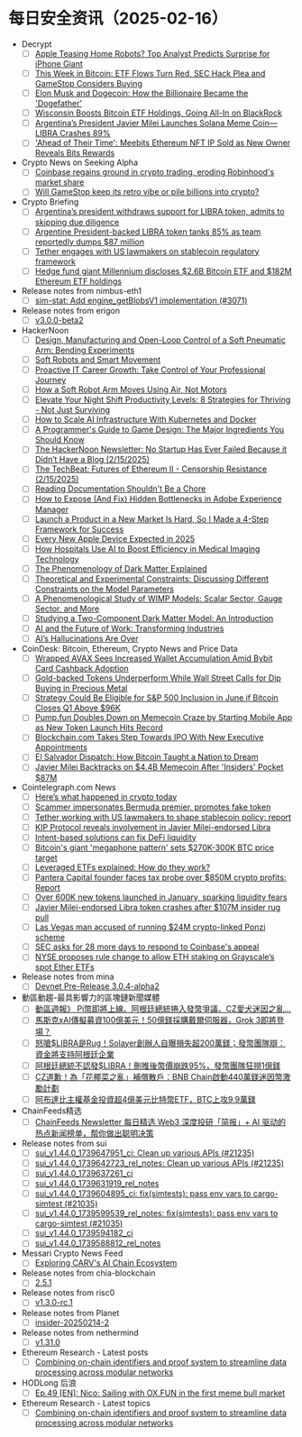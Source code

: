 # 每日安全资讯（2025-02-16）

- Decrypt
  - [ ] [Apple Teasing Home Robots? Top Analyst Predicts Surprise for iPhone Giant](https://decrypt.co/306093/apple-home-robots-analyst-predicts-surprise)
  - [ ] [This Week in Bitcoin: ETF Flows Turn Red, SEC Hack Plea and GameStop Considers Buying](https://decrypt.co/306000/this-week-bitcoin-etf-flows-red-sec-hack-gamestop)
  - [ ] [Elon Musk and Dogecoin: How the Billionaire Became the 'Dogefather'](https://decrypt.co/291361/elon-musk-dogecoin-timeline-explained)
  - [ ] [Wisconsin Boosts Bitcoin ETF Holdings, Going All-In on BlackRock](https://decrypt.co/306077/wisconsin-boosts-bitcoin-etf-holdings-blackrock)
  - [ ] [Argentina’s President Javier Milei Launches Solana Meme Coin—LIBRA Crashes 89%](https://decrypt.co/306134/did-argentina-president-javier-milei-launch-solana-meme-coin)
  - [ ] ['Ahead of Their Time': Meebits Ethereum NFT IP Sold as New Owner Reveals Bits Rewards](https://decrypt.co/306109/meebits-ethereum-nft-ip-sold-bits-rewards)
- Crypto News on Seeking Alpha
  - [ ] [Coinbase regains ground in crypto trading, eroding Robinhood's market share](https://seekingalpha.com/news/4407812-coinbase-regains-ground-in-crypto-trading-eroding-robinhoods-market-share?utm_source=feed_news_crypto&utm_medium=referral&feed_item_type=news)
  - [ ] [Will GameStop keep its retro vibe or pile billions into crypto?](https://seekingalpha.com/news/4408943-will-gamestop-keep-its-retro-vibe-or-pile-billions-into-crypto?utm_source=feed_news_crypto&utm_medium=referral&feed_item_type=news)
- Crypto Briefing
  - [ ] [Argentina’s president withdraws support for LIBRA token, admits to skipping due diligence](https://cryptobriefing.com/milei-crypto-controversies-libra-coinx/)
  - [ ] [Argentine President-backed LIBRA token tanks 85% as team reportedly dumps $87 million](https://cryptobriefing.com/libra-token-crash-argentina/)
  - [ ] [Tether engages with US lawmakers on stablecoin regulatory framework](https://cryptobriefing.com/tether-stablecoin-regulations-engagement/)
  - [ ] [Hedge fund giant Millennium discloses $2.6B Bitcoin ETF and $182M Ethereum ETF holdings](https://cryptobriefing.com/millennium-bitcoin-ethereum-etfs-holdings/)
- Release notes from nimbus-eth1
  - [ ] [sim-stat: Add engine_getBlobsV1 implementation (#3071)](https://github.com/status-im/nimbus-eth1/releases/tag/sim-stat)
- Release notes from erigon
  - [ ] [v3.0.0-beta2](https://github.com/erigontech/erigon/releases/tag/v3.0.0-beta2)
- HackerNoon
  - [ ] [Design, Manufacturing and Open-Loop Control of a Soft Pneumatic Arm: Bending Experiments](https://hackernoon.com/design-manufacturing-and-open-loop-control-of-a-soft-pneumatic-arm-bending-experiments?source=rss)
  - [ ] [Soft Robots and Smart Movement](https://hackernoon.com/soft-robots-and-smart-movement?source=rss)
  - [ ] [Proactive IT Career Growth: Take Control of Your Professional Journey](https://hackernoon.com/proactive-it-career-growth-take-control-of-your-professional-journey?source=rss)
  - [ ] [How a Soft Robot Arm Moves Using Air, Not Motors](https://hackernoon.com/how-a-soft-robot-arm-moves-using-air-not-motors?source=rss)
  - [ ] [Elevate Your Night Shift Productivity Levels: 8 Strategies for Thriving - Not Just Surviving](https://hackernoon.com/elevate-your-night-shift-productivity-levels-8-strategies-for-thriving-not-just-surviving?source=rss)
  - [ ] [How to Scale AI Infrastructure With Kubernetes and Docker](https://hackernoon.com/how-to-scale-ai-infrastructure-with-kubernetes-and-docker?source=rss)
  - [ ] [A Programmer's Guide to Game Design: The Major Ingredients You Should Know](https://hackernoon.com/a-programmers-guide-to-game-design-the-major-ingredients-you-should-know?source=rss)
  - [ ] [The HackerNoon Newsletter: No Startup Has Ever Failed Because it Didn’t Have a Blog (2/15/2025)](https://hackernoon.com/2-15-2025-newsletter?source=rss)
  - [ ] [The TechBeat: Futures of Ethereum II - Censorship Resistance (2/15/2025)](https://hackernoon.com/2-15-2025-techbeat?source=rss)
  - [ ] [Reading Documentation Shouldn't Be a Chore](https://hackernoon.com/reading-documentation-shouldnt-be-a-chore?source=rss)
  - [ ] [How to Expose (And Fix) Hidden Bottlenecks in Adobe Experience Manager](https://hackernoon.com/how-to-expose-and-fix-hidden-bottlenecks-in-adobe-experience-manager?source=rss)
  - [ ] [Launch a Product in a New Market Is Hard, So I Made a 4-Step Framework for Success](https://hackernoon.com/launch-a-product-in-a-new-market-is-hard-so-i-made-a-4-step-framework-for-success?source=rss)
  - [ ] [Every New Apple Device Expected in 2025](https://hackernoon.com/every-new-apple-device-expected-in-2025?source=rss)
  - [ ] [How Hospitals Use AI to Boost Efficiency in Medical Imaging Technology](https://hackernoon.com/how-hospitals-use-ai-to-boost-efficiency-in-medical-imaging-technology?source=rss)
  - [ ] [The Phenomenology of Dark Matter Explained](https://hackernoon.com/the-phenomenology-of-dark-matter-explained?source=rss)
  - [ ] [Theoretical and Experimental Constraints: Discussing Different Constraints on the Model Parameters](https://hackernoon.com/theoretical-and-experimental-constraints-discussing-different-constraints-on-the-model-parameters?source=rss)
  - [ ] [A Phenomenological Study of WIMP Models: Scalar Sector, Gauge Sector, and More](https://hackernoon.com/a-phenomenological-study-of-wimp-models-scalar-sector-gauge-sector-and-more?source=rss)
  - [ ] [Studying a Two-Component Dark Matter Model: An Introduction](https://hackernoon.com/studying-a-two-component-dark-matter-model-an-introduction?source=rss)
  - [ ] [AI and the Future of Work: Transforming Industries](https://hackernoon.com/ai-and-the-future-of-work-transforming-industries?source=rss)
  - [ ] [AI’s Hallucinations Are Over](https://hackernoon.com/ais-hallucinations-are-over?source=rss)
- CoinDesk: Bitcoin, Ethereum, Crypto News and Price Data
  - [ ] [Wrapped AVAX Sees Increased Wallet Accumulation Amid Bybit Card Cashback Adoption](https://www.coindesk.com/markets/2025/02/15/wrapped-avax-sees-increased-wallet-accumulation-amid-bybit-card-cashback-adoption)
  - [ ] [Gold-backed Tokens Underperform While Wall Street Calls for Dip Buying in Precious Metal](https://www.coindesk.com/markets/2025/02/15/gold-backed-tokens-underperform-while-wall-street-calls-for-dip-buying-in-precious-metal)
  - [ ] [Strategy Could Be Eligible for S&P 500 Inclusion in June if Bitcoin Closes Q1 Above $96K](https://www.coindesk.com/markets/2025/02/15/strategy-could-be-eligible-for-s-and-p-500-inclusion-in-june-if-bitcoin-closes-q1-above-usd96k)
  - [ ] [Pump.fun Doubles Down on Memecoin Craze by Starting Mobile App as New Token Launch Hits Record](https://www.coindesk.com/markets/2025/02/15/pump-fun-doubles-down-on-memecoin-craze-by-starting-new-mobile-app-as-new-token-launch-hits-record)
  - [ ] [Blockchain.com Takes Step Towards IPO With New Executive Appointments](https://www.coindesk.com/business/2025/02/15/blockchain-com-takes-step-towards-ipo-with-new-executive-appointments)
  - [ ] [El Salvador Dispatch: How Bitcoin Taught a Nation to Dream](https://www.coindesk.com/coindesk-news/2025/02/14/el-salvador-dispatch-how-bitcoin-taught-a-nation-to-dream)
  - [ ] [Javier Milei Backtracks on $4.4B Memecoin After 'Insiders' Pocket $87M](https://www.coindesk.com/business/2025/02/15/javier-milei-backtracks-on-usd4-4b-memecoin-after-insiders-pocket-usd87m)
- Cointelegraph.com News
  - [ ] [Here’s what happened in crypto today](https://cointelegraph.com/news/what-happened-in-crypto-today?utm_source=rss_feed&utm_medium=rss&utm_campaign=rss_partner_inbound)
  - [ ] [Scammer impersonates Bermuda premier, promotes fake token](https://cointelegraph.com/news/scammer-impersonates-bermuda-premier-promotes-fake-token?utm_source=rss_feed&utm_medium=rss&utm_campaign=rss_partner_inbound)
  - [ ] [Tether working with US lawmakers to shape stablecoin policy: report](https://cointelegraph.com/news/tether-working-us-regulators-stablecoin-policy?utm_source=rss_feed&utm_medium=rss&utm_campaign=rss_partner_inbound)
  - [ ] [KIP Protocol reveals involvement in Javier Milei-endorsed Libra](https://cointelegraph.com/news/kip-protocol-reveals-involvement-javier-milei-endorsed-libra?utm_source=rss_feed&utm_medium=rss&utm_campaign=rss_partner_inbound)
  - [ ] [Intent-based solutions can fix DeFi liquidity](https://cointelegraph.com/news/intent-based-solutions-can-fix-de-fi-liquidity?utm_source=rss_feed&utm_medium=rss&utm_campaign=rss_partner_inbound)
  - [ ] [Bitcoin&#039;s giant &#039;megaphone pattern&#039; sets $270K-300K BTC price target](https://cointelegraph.com/news/bitcoin-giant-megaphone-pattern-270k-300k-btc-price-target?utm_source=rss_feed&utm_medium=rss&utm_campaign=rss_partner_inbound)
  - [ ] [Leveraged ETFs explained: How do they work?](https://cointelegraph.com/explained/leveraged-etfs-explained-how-do-they-work?utm_source=rss_feed&utm_medium=rss&utm_campaign=rss_partner_inbound)
  - [ ] [Pantera Capital founder faces tax probe over $850M crypto profits: Report](https://cointelegraph.com/news/pantera-capital-founder-tax-investigation-crypto?utm_source=rss_feed&utm_medium=rss&utm_campaign=rss_partner_inbound)
  - [ ] [Over 600K new tokens launched in January, sparking liquidity fears](https://cointelegraph.com/news/crypto-token-issuance-600k-liquidity-risk?utm_source=rss_feed&utm_medium=rss&utm_campaign=rss_partner_inbound)
  - [ ] [Javier Milei-endorsed Libra token crashes after $107M insider rug pull](https://cointelegraph.com/news/milei-libra-token-scandal-107m-rug-pull?utm_source=rss_feed&utm_medium=rss&utm_campaign=rss_partner_inbound)
  - [ ] [Las Vegas man accused of running $24M crypto-linked Ponzi scheme](https://cointelegraph.com/news/las-vegas-man-crypto-linked-ai-ponzi-scheme-charges?utm_source=rss_feed&utm_medium=rss&utm_campaign=rss_partner_inbound)
  - [ ] [SEC asks for 28 more days to respond to Coinbase&#039;s appeal](https://cointelegraph.com/news/crypto-exchange-coinbase-us-sec-lawsuit-request-extension?utm_source=rss_feed&utm_medium=rss&utm_campaign=rss_partner_inbound)
  - [ ] [NYSE proposes rule change to allow ETH staking on Grayscale’s spot Ether ETFs](https://cointelegraph.com/news/grayscale-spot-ether-etf-staking-proposal-united-states-nyse?utm_source=rss_feed&utm_medium=rss&utm_campaign=rss_partner_inbound)
- Release notes from mina
  - [ ] [Devnet Pre-Release 3.0.4-alpha2](https://github.com/MinaProtocol/mina/releases/tag/3.0.4-alpha2)
- 動區動趨-最具影響力的區塊鏈新聞媒體
  - [ ] [動區週報》 Pi幣即將上線、阿根廷總統捲入發幣爭議、CZ愛犬迷因之亂…](https://www.blocktempo.com/quick-look-at-this-week-market-dynamics-and-analysis-0215/)
  - [ ] [馬斯克xAI傳擬募資100億美元！50億鎂採購戴爾伺服器，Grok 3即將登場？](https://www.blocktempo.com/musks-xai-reportedly-plans-to-raise-10-billion/)
  - [ ] [怒嗆$LIBRA是Rug！Solayer創辦人自曝損失超200萬鎂；發幣團隊辯：資金將支持阿根廷企業](https://www.blocktempo.com/solayer-founder-reveals-a-loss-of-over-2-million-in-libra-and-launches-a-doxxing-campaign-against-the-kip-protocol-team/)
  - [ ] [阿根廷總統不認發$LIBRA！刪推後幣價崩跌95%，發幣團隊狂撈1億鎂](https://www.blocktempo.com/argentine-president-javier-milei-denies-issuing-libra/)
  - [ ] [CZ道歉！為「花椰菜之亂」補償散戶：BNB Chain啟動440萬鎂迷因幣激勵計劃](https://www.blocktempo.com/cz-apologizes-and-vows-to-compensate-retail-investors/)
  - [ ] [阿布達比主權基金投資超4億美元比特幣ETF，BTC上攻9.9萬鎂](https://www.blocktempo.com/abu-dhabi-sovereign-wealth-fund-invests-over-400-million-in-bitcoin-etfs/)
- ChainFeeds精选
  - [ ] [ChainFeeds Newsletter 每日精选 Web3 深度投研「简报」+ AI 驱动的热点新闻榜单，帮你做出聪明决策](https://substack.chainfeeds.xyz/p/deepseek-web3-ai-bnb-chain-cz-bnb)
- Release notes from sui
  - [ ] [sui_v1.44.0_1739647951_ci: Clean up various APIs (#21235)](https://github.com/MystenLabs/sui/releases/tag/sui_v1.44.0_1739647951_ci)
  - [ ] [sui_v1.44.0_1739642723_rel_notes: Clean up various APIs (#21235)](https://github.com/MystenLabs/sui/releases/tag/sui_v1.44.0_1739642723_rel_notes)
  - [ ] [sui_v1.44.0_1739637261_ci](https://github.com/MystenLabs/sui/releases/tag/sui_v1.44.0_1739637261_ci)
  - [ ] [sui_v1.44.0_1739631919_rel_notes](https://github.com/MystenLabs/sui/releases/tag/sui_v1.44.0_1739631919_rel_notes)
  - [ ] [sui_v1.44.0_1739604895_ci: fix(simtests): pass env vars to cargo-simtest (#21035)](https://github.com/MystenLabs/sui/releases/tag/sui_v1.44.0_1739604895_ci)
  - [ ] [sui_v1.44.0_1739599539_rel_notes: fix(simtests): pass env vars to cargo-simtest (#21035)](https://github.com/MystenLabs/sui/releases/tag/sui_v1.44.0_1739599539_rel_notes)
  - [ ] [sui_v1.44.0_1739594182_ci](https://github.com/MystenLabs/sui/releases/tag/sui_v1.44.0_1739594182_ci)
  - [ ] [sui_v1.44.0_1739588812_rel_notes](https://github.com/MystenLabs/sui/releases/tag/sui_v1.44.0_1739588812_rel_notes)
- Messari Crypto News Feed
  - [ ] [Exploring CARV's AI Chain Ecosystem](https://messari.io/article/exploring-carv-s-ai-chain-ecosystem)
- Release notes from chia-blockchain
  - [ ] [2.5.1](https://github.com/Chia-Network/chia-blockchain/releases/tag/2.5.1)
- Release notes from risc0
  - [ ] [v1.3.0-rc.1](https://github.com/risc0/risc0/releases/tag/v1.3.0-rc.1)
- Release notes from Planet
  - [ ] [insider-20250214-2](https://github.com/Planetable/Planet/releases/tag/insider-20250214-2)
- Release notes from nethermind
  - [ ] [v1.31.0](https://github.com/NethermindEth/nethermind/releases/tag/1.31.0)
- Ethereum Research - Latest posts
  - [ ] [Combining on-chain identifiers and proof system to streamline data processing across modular networks](https://ethresear.ch/t/combining-on-chain-identifiers-and-proof-system-to-streamline-data-processing-across-modular-networks/21753#post_1)
- HODLong 后浪
  - [ ] [Ep.49 [EN]: Nico: Sailing with OX.FUN in the first meme bull market](https://hodlong-hou-lang.simplecast.com/episodes/ep49-en-nico-sailing-with-oxfun-in-the-first-meme-bull-market-AkdX4OIT)
- Ethereum Research - Latest topics
  - [ ] [Combining on-chain identifiers and proof system to streamline data processing across modular networks](https://ethresear.ch/t/combining-on-chain-identifiers-and-proof-system-to-streamline-data-processing-across-modular-networks/21753)

